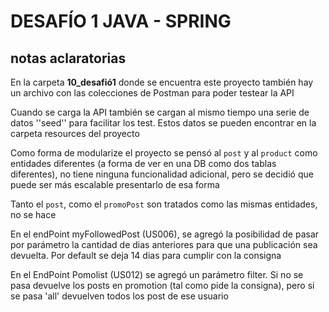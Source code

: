 # DESAFÍO 1 JAVA - SPRING


## notas aclaratorias
En la carpeta __10_desafió1__ donde se encuentra este proyecto también hay un archivo con las colecciones de Postman para poder testear la API

Cuando se carga la API también se cargan al mismo tiempo una serie de datos ''seed'' para facilitar los test. Estos datos se pueden encontrar en la carpeta resources del proyecto

Como forma de modularize el proyecto se pensó al ``post`` y al ``product`` como entidades diferentes (a forma de ver en una DB como dos tablas diferentes), no tiene ninguna funcionalidad adicional, pero se decidió que puede ser más escalable presentarlo de esa forma

Tanto el ``post``, como el ``promoPost`` son tratados como las mismas entidades, no se hace 

En el endPoint myFollowedPost (US006), se agregó la posibilidad de pasar por parámetro la cantidad de dias anteriores para que una publicación sea devuelta. Por default se deja 14 dias para cumplir con la consigna

En el EndPoint Pomolist (US012) se agregó un parámetro filter. Si no se pasa devuelve los posts en promotion (tal como pide la consigna), pero si se pasa 'all' devuelven todos los post de ese usuario